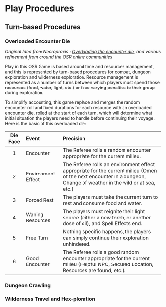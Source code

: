 # Play Procedures

## Turn-based Procedures

### Overloaded Encounter Die

_Original Idea from Necropraxis : [Overloading the encounter die](http://www.necropraxis.com/2014/02/03/overloading-the-encounter-die/), and various refinement from around the OSR online communities_

Play in this OSR Game is based around time and resources management, and this is represented by turn-based procedures for combat, dungeon exploration and wilderness exploration. Resource management is represented as a number of turns between which players must spend those resources (food, water, light, etc.) or face varying penalties to their group during exploration.

To simplify accounting, this game replace and merges the random encounter roll and fixed durations for each resource with an overloaded encounter die, rolled at the start of each turn, which will determine what initial situation the players need to handle before continuing their voyage. Here is the basic of this overloaded die:

|Die Face| Event| Precision|
|:-:|:--|:--|
|1|Encounter| The Referee rolls a random encounter appropriate for the current milieu.|
|2|Environment Effect| The Referee rolls an environment effect appropriate for the current milieu (Omen of the next encounter in a dungeon, Change of weather in the wild or at sea, etc.)|
|3|Forced Rest| The players must take the current turn to rest and consume food and water.|
|4|Waning Resources| The players must reignite their light source (either a new torch, or another dose of oil), and Spell Effects end.|
|5|Free Turn| Nothing specific happens, the players can simply continue their exploration unhindered.|
|6|Good Encounter| The Referee rolls a good random encounter appropriate for the current milieu (Helpful NPC, Secured Location, Resources are found, etc.).|

### Dungeon Crawling

### Wilderness Travel and Hex-ploration
